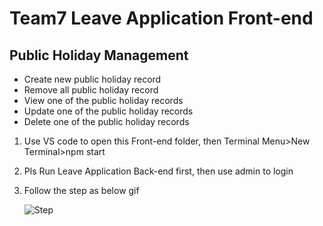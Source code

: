 # Team7 Leave Application Front-end

## Public Holiday Management

- Create new public holiday record
- Remove all public holiday record
- View one of the public holiday records
- Update one of the public holiday records
- Delete one of the public holiday records



1. Use VS code to open this Front-end folder, then Terminal Menu>New Terminal>npm start

1. Pls Run Leave Application Back-end first, then use admin to login

2. Follow the step as below gif

   ![Step](.\Step.gif)

   
